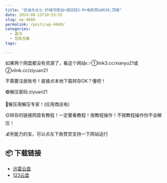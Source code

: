 ```yaml
---
title: "安迪与北七-护城河夜战+酒店轻S-M+电影院&#038;顶楼"
date: 2024-08-13T10:53:55
slug: wp-4840
permalink: /posts/wp-4840/
categories:
  - 盖📺
  - 恰饭合集
tags:

---
```


如果两个网盘都没有资源了，看这个网站👉①link3.cc/xianyu21或②vlink.cc/ziyuan21

不需要注册账号！直接点本地下载转存OK？懂吧！

🟢解压密码:ziyuan21

🔵解压用解压专家！(应用商店有)

🟡转存的链接网盘有教程！一定要看教程！按教程操作！不按教程操作你不会解压！

💰🈶能力的宝，可以点左下角赞赏支持一下网站运行

## 📦 下载链接
- [迅雷云盘](https://blziyuan21.com/pay-download/4840?key=857cca09a4&down_id=0)
- [123云盘](https://blziyuan21.com/pay-download/4840?key=857cca09a4&down_id=1)

